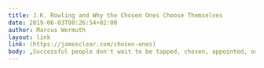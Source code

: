 ```yaml
---
title: J.K. Rowling and Why the Chosen Ones Choose Themselves
date: 2019-06-03T08:26:54+02:00
author: Marcus Wermuth
layout: link
link: (https://jamesclear.com/chosen-ones)
body: „Successful people don't wait to be tapped, chosen, appointed, or nominated. They start before they feel ready"
---
```


